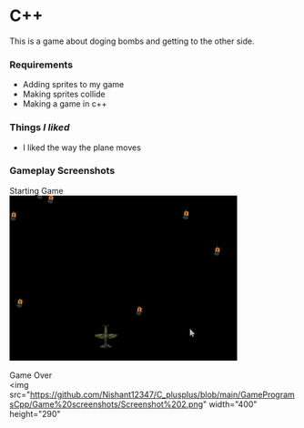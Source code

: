 # C++
This is a game about doging bombs and getting to the other side.

### __Requirements__
- Adding sprites to my game
- Making sprites collide
- Making a game in c++

### __Things *I liked*__
- I liked the way the plane moves

### __Gameplay Screenshots__
Starting Game<br>
<img src="https://github.com/Nishant12347/C_plusplus/blob/main/GameProgramsCpp/Game%20screenshots/Screenshot%201.png" width="400" height="290">


Game Over<br>
<img src="https://github.com/Nishant12347/C_plusplus/blob/main/GameProgramsCpp/Game%20screenshots/Screenshot%202.png" width="400" height="290"